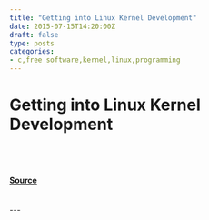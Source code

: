 ```yaml
---
title: "Getting into Linux Kernel Development"
date: 2015-07-15T14:20:00Z
draft: false
type: posts
categories: 
- c,free software,kernel,linux,programming
---
```

# Getting into Linux Kernel Development

<br/>

<br/>


#### [Source](https://www.cyphar.com/blog/post/20150715-getting-into-linux-kernel-development)

<br/>
---
